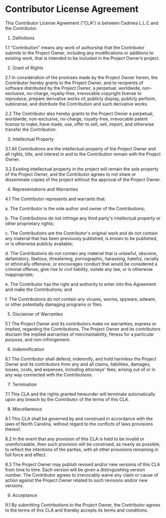 # Contributor License Agreement

This Contributor License Agreement ("CLA") is between Cadmea L.L.C and the Contributor.

1. Definitions

1.1 “Contribution” means any work of authorship that the Contributor submits to the Project Owner, including any modifications or additions to existing work, that is intended to be included in the Project Owner’s project.

2. Grant of Rights

2.1 In consideration of the promises made by the Project Owner herein, the Contributor hereby grants to the Project Owner, and to recipients of software distributed by the Project Owner, a perpetual, worldwide, non-exclusive, no-charge, royalty-free, irrevocable copyright license to reproduce, prepare derivative works of, publicly display, publicly perform, sublicense, and distribute the Contribution and such derivative works.

2.2 The Contributor also hereby grants to the Project Owner a perpetual, worldwide, non-exclusive, no-charge, royalty-free, irrevocable patent license to make, have made, use, offer to sell, sell, import, and otherwise transfer the Contribution.

3. Intellectual Property

3.1 All Contributions are the intellectual property of the Project Owner and all rights, title, and interest in and to the Contribution remain with the Project Owner.

3.2 Existing intellectual property in the project will remain the sole property of the Project Owner, and the Contributor agrees to not share or disseminate copies of the project without the approval of the Project Owner.

4. Representations and Warranties

4.1 The Contributor represents and warrants that:

a. The Contributor is the sole author and owner of the Contributions;

b. The Contributions do not infringe any third party's intellectual property or other proprietary rights;

c. The Contributions are the Contributor's original work and do not contain any material that has been previously published, is known to be published, or is otherwise publicly available;

d. The Contributions do not contain any material that is unlawful, obscene, defamatory, libelous, threatening, pornographic, harassing, hateful, racially or ethnically offensive, or encourages conduct that would be considered a criminal offense, give rise to civil liability, violate any law, or is otherwise inappropriate;

e. The Contributor has the right and authority to enter into this Agreement and make the Contributions; and

f. The Contributions do not contain any viruses, worms, spyware, adware, or other potentially damaging programs or files.

5. Disclaimer of Warranties

5.1 The Project Owner and its contributors make no warranties, express or implied, regarding the Contributions. The Project Owner and its contributors disclaim the implied warranties of merchantability, fitness for a particular purpose, and non-infringement.

6. Indemnification

6.1 The Contributor shall defend, indemnify, and hold harmless the Project Owner and its contributors from any and all claims, liabilities, damages, losses, costs, and expenses, including attorneys' fees, arising out of or in any way connected with the Contributions.

7. Termination

7.1 This CLA and the rights granted hereunder will terminate automatically upon any breach by the Contributor of the terms of this CLA.

8. Miscellaneous

8.1 This CLA shall be governed by and construed in accordance with the laws of North Carolina, without regard to the conflicts of laws provisions thereof.

8.2 In the event that any provision of this CLA is held to be invalid or unenforceable, then such provision will be construed, as nearly as possible, to reflect the intentions of the parties, with all other provisions remaining in full force and effect.

8.3 The Project Owner may publish revised and/or new versions of this CLA from time to time. Each version will be given a distinguishing version number. The Contributor agrees to irrevocably waive any claim or cause of action against the Project Owner related to such revisions and/or new versions.

9. Acceptance

9.1 By submitting Contributions to the Project Owner, the Contributor agrees to the terms of this CLA and thereby accepts its terms and conditions.